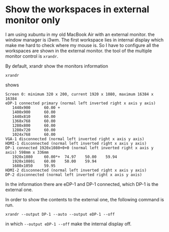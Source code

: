 # Show the workspaces in external monitor only

I am using xubuntu in my old MacBook Air with an external monitor. the window manager is i3wm. The first workspace lies in internal display which make me hard to check where my mouse is. So I have to configure all the workspaces are shown in the external monitor. the tool of the multiple monitor control is `xrandr`.

By default, xrandr show the monitors information
```shell
xrandr
```
shows

```text
Screen 0: minimum 320 x 200, current 1920 x 1080, maximum 16384 x 16384
eDP-1 connected primary (normal left inverted right x axis y axis)
   1440x900      60.00 +
   1400x900      60.00
   1440x810      60.00
   1368x768      60.00
   1280x800      60.00
   1280x720      60.00
   1024x768      60.00
VGA-1 disconnected (normal left inverted right x axis y axis)
HDMI-1 disconnected (normal left inverted right x axis y axis)
DP-1 connected 1920x1080+0+0 (normal left inverted right x axis y axis) 598mm x 336mm
   1920x1080     60.00*+  74.97    50.00    59.94
   1920x1080i    60.00    50.00    59.94
   1680x1050     59.95
HDMI-2 disconnected (normal left inverted right x axis y axis)
DP-2 disconnected (normal left inverted right x axis y axis)
```

In the information there are eDP-1 and DP-1 connected, which DP-1 is the external one.

In order to show the contents to the external one, the following command is run.

```shell
xrandr --output DP-1 --auto --output eDP-1 --off
```

in which `--output eDP-1 --off` make the internal display off.
